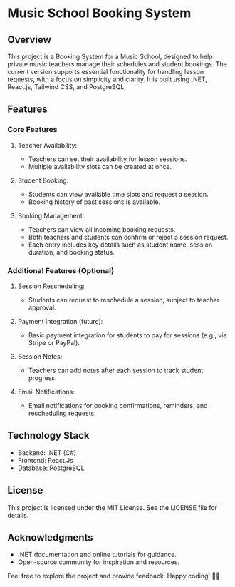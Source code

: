 # Music School Booking System

## Overview

This project is a Booking System for a Music School, designed to help private music teachers manage their schedules and student bookings. The current version supports essential functionality for handling lesson requests, with a focus on simplicity and clarity. It is built using .NET, React.js, Tailwind CSS, and PostgreSQL.

## Features

### Core Features

1. Teacher Availability:
    - Teachers can set their availability for lesson sessions.
    - Multiple availability slots can be created at once.

2. Student Booking:
    - Students can view available time slots and request a session.
    - Booking history of past sessions is available.

3. Booking Management:
    - Teachers can view all incoming booking requests.
    - Both teachers and students can confirm or reject a session request.
    - Each entry includes key details such as student name, session duration, and booking status.


### Additional Features (Optional)

1. Session Rescheduling:
    - Students can request to reschedule a session, subject to teacher approval.

2. Payment Integration (future):
    - Basic payment integration for students to pay for sessions (e.g., via Stripe or PayPal).

3. Session Notes:
    - Teachers can add notes after each session to track student progress.

4. Email Notifications:
    - Email notifications for booking confirmations, reminders, and rescheduling requests.

## Technology Stack
- Backend: .NET (C#)
- Frontend: React.Js
- Database: PostgreSQL


## License
This project is licensed under the MIT License. See the LICENSE file for details.

## Acknowledgments
- .NET documentation and online tutorials for guidance.
- Open-source community for inspiration and resources.

Feel free to explore the project and provide feedback. Happy coding! 🎹🎶